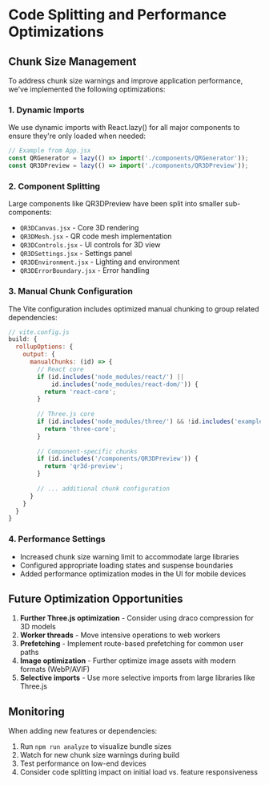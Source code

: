 # Code Splitting and Performance Optimizations

## Chunk Size Management

To address chunk size warnings and improve application performance, we've implemented the following optimizations:

### 1. Dynamic Imports

We use dynamic imports with React.lazy() for all major components to ensure they're only loaded when needed:

```jsx
// Example from App.jsx
const QRGenerator = lazy(() => import('./components/QRGenerator'));
const QR3DPreview = lazy(() => import('./components/QR3DPreview'));
```

### 2. Component Splitting

Large components like QR3DPreview have been split into smaller sub-components:

- `QR3DCanvas.jsx` - Core 3D rendering
- `QR3DMesh.jsx` - QR code mesh implementation
- `QR3DControls.jsx` - UI controls for 3D view
- `QR3DSettings.jsx` - Settings panel
- `QR3DEnvironment.jsx` - Lighting and environment
- `QR3DErrorBoundary.jsx` - Error handling

### 3. Manual Chunk Configuration

The Vite configuration includes optimized manual chunking to group related dependencies:

```javascript
// vite.config.js
build: {
  rollupOptions: {
    output: {
      manualChunks: (id) => {
        // React core
        if (id.includes('node_modules/react/') || 
            id.includes('node_modules/react-dom/')) {
          return 'react-core';
        }
        
        // Three.js core
        if (id.includes('node_modules/three/') && !id.includes('examples')) {
          return 'three-core';
        }
        
        // Component-specific chunks
        if (id.includes('/components/QR3DPreview')) {
          return 'qr3d-preview';
        }
        
        // ... additional chunk configuration
      }
    }
  }
}
```

### 4. Performance Settings

- Increased chunk size warning limit to accommodate large libraries
- Configured appropriate loading states and suspense boundaries
- Added performance optimization modes in the UI for mobile devices

## Future Optimization Opportunities

1. **Further Three.js optimization** - Consider using draco compression for 3D models
2. **Worker threads** - Move intensive operations to web workers
3. **Prefetching** - Implement route-based prefetching for common user paths
4. **Image optimization** - Further optimize image assets with modern formats (WebP/AVIF)
5. **Selective imports** - Use more selective imports from large libraries like Three.js

## Monitoring

When adding new features or dependencies:

1. Run `npm run analyze` to visualize bundle sizes
2. Watch for new chunk size warnings during build
3. Test performance on low-end devices
4. Consider code splitting impact on initial load vs. feature responsiveness
